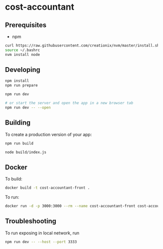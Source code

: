 # cost-accountant

## Prerequisites

- npm

```bash
curl https://raw.githubusercontent.com/creationix/nvm/master/install.sh | bash
source ~/.bashrc  
nvm install node 
```

## Developing

```bash
npm install
npm run prepare

npm run dev

# or start the server and open the app in a new browser tab
npm run dev -- --open
```

## Building

To create a production version of your app:

```bash
npm run build

node build/index.js
```



## Docker

To build:

```bash
docker build -t cost-accountant-front .
```

To run:

```bash
docker run -d -p 3000:3000 --rm --name cost-accountant-front cost-accountant-front
```




## Troubleshooting

To run exposing in local network, run

```bash
npm run dev -- --host --port 3333
```